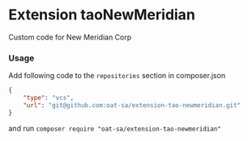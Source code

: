 # Extension taoNewMeridian

Custom code for New Meridian Corp

### Usage

Add following code to the `repositories` section in composer.json

```json
{
    "type": "vcs",
    "url": "git@github.com:oat-sa/extension-tao-newmeridian.git"
}
```

and run `composer require "oat-sa/extension-tao-newmeridian"` 
